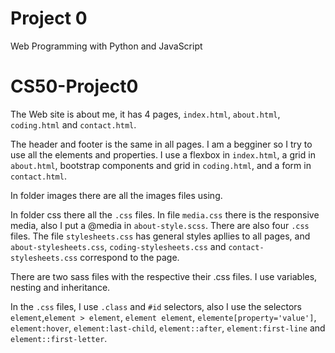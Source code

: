 # Project 0

Web Programming with Python and JavaScript
# CS50-Project0

The Web site is about me, it has 4 pages, `index.html`, `about.html`, `coding.html` and `contact.html`.

The header and footer is the same in all pages. I am a begginer so I try to use all the elements and properties. I use a flexbox in `index.html`, a grid in `about.html`, bootstrap components and grid in `coding.html`, and a form in `contact.html`.

In folder images there are all the images files using.

In folder css there all the `.css` files. In file `media.css` there is the responsive media, also I put a @media in `about-style.scss`. There are also four `.css` files. The file `stylesheets.css` has general styles apllies to all pages, and `about-stylesheets.css`, `coding-stylesheets.css` and `contact-stylesheets.css` correspond to the page.

There are two sass files with the respective their .css files. I use variables, nesting and inheritance.

In the `.css` files, I use `.class` and `#id` selectors, also I use the selectors `element`,`element > element`, `element element`, `elemente[property='value']`, `element:hover`, `element:last-child`, `element::after`, `element:first-line` and `element::first-letter`.


